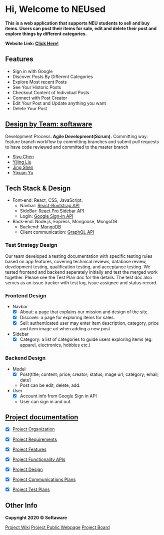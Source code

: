 # Hi, Welcome to NEUsed

**This is a web application that supports NEU students to sell and buy items. Users can post their items for sale, edit and delete their post and explore things by different categories.**

**Website Link: [Click Here!](https://neused.herokuapp.com/)**

## Features

- Sign in with Google
- Discover Posts By Different Categories
- Explore Most recent Posts
- See Your Historic Posts
- Checkout Content of Individual Posts
- Connect with Post Creator
- Edit Your Post and Update anything you want
- Delete Your Post

## [Design by Team: softaware](https://github.ccs.neu.edu/orgs/2020FACS5500SV/teams/project-neused-team)

Development Process: **Agile Development(Scrum).**
Committing way: feature branch workflow by committing branches and submit pull requests to have code reviewed and committed to the master branch

- [Siyu Chen](https://github.ccs.neu.edu/siyuchen2020)
- [Yijing Liu](https://github.ccs.neu.edu/yijingliu)
- [Jing Shen](https://github.ccs.neu.edu/jshen1110)
- [Yixuan Yu](https://github.ccs.neu.edu/nancyyu)

## Tech Stack & Design

- Font-end: React, CSS, JavaScript.  
    * Navbar: [React-Bootstrap API](https://react-bootstrap.github.io/)
    * SideBar: [React Pro Sidebar API](https://www.npmjs.com/package/react-pro-sidebar)
    * Login: [Google Sign-In API](https://developers.google.com/identity) 
- Back-end: Node.js, Express, Mongoose, MongoDB 
   *  Backend: [MongoDB](https://www.mongodb.com/)
    * Client communication: [GraphQL API](https://graphql.org/)
 
### Test Strategy Design

Our team developed a testing documentation with specific testing rules based on app features, covering technical reviews, database review, development testing, qualification testing, and acceptance testing. We tested frontend and backend seperately initially and test the merged work together. Please see the Test Plan doc for the details. The test doc also serves as an issue tracker with test log, issue assignee and status record.

### Frontend Design

- Navbar
    * [x] About: a page that explains our mission and design of the site.
    * [x] Discover: a page for exploring items for sales.
    * [x] Sell: authenticated user may enter item description, category, price and item image url when adding a new post
- Sidebar 
    * [x] Category: a list of categories to guide users exploring items (eg: apparel, electronics, hobbies etc.)

### Backend Design

- Model
    * [x] Post{title; content; price; creator; status; mage url; category; email; date]
    * Post can be edit, delete, add. 
- User
    * [x] Account info from Google Sign in API
    * User can sign in and out.

## [Project documentation](https://github.ccs.neu.edu/2020FACS5500SV/project-NEUsed/tree/master/docs)

- [x] [Project Organization](https://github.com/syche55/NEUsed/blob/main/docs/NEUsed%20Project%20Organization.pdf)
- [x] [Project Requirements](https://github.com/syche55/NEUsed/blob/main/docs/NEUsed%20Project%20Requirements%20Document.pdf)
- [x] [Project Features](https://github.com/syche55/NEUsed/blob/main/docs/Features%20-%20NEUsed%20.pdf)
- [x] [Project Functionality APIs](https://github.com/syche55/NEUsed/blob/main/docs/NEUsed%20Project%20Functionality%20APIs.pdf)
- [x] [Project Design](https://github.com/syche55/NEUsed/blob/main/docs/Design%20Doc%20-%20NEUsed.pdf)
- [x] [Project Communications Plans](https://github.com/syche55/NEUsed/blob/main/docs/Communications%20Plan.pdf)
- [x] [Project Test Plans](https://github.com/syche55/NEUsed/blob/main/docs/NEUsed%20Project%20Test%20Plans.pdf)







## Other Info

**Copyright 2020 © Softaware**

[Project Wiki](https://github.ccs.neu.edu/2020FACS5500SV/project-NEUsed/wiki)
[Project Public Webpage](https://pages.github.ccs.neu.edu/2020FACS5500SV/project-NEUsed/)
[Project Board](https://github.ccs.neu.edu/2020FACS5500SV/project-NEUsed/projects)
